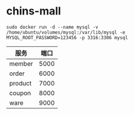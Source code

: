 # chins-mall

```
sudo docker run -d --name mysql -v /home/ubuntu/volumes/mysql:/var/lib/mysql -e MYSQL_ROOT_PASSWORD=123456 -p 3316:3306 mysql
```
| 服务    | 端口 |
| ------- | ---- |
| member  | 5000 |
| order   | 6000 |
| product | 7000 |
| coupon  | 8000 |
| ware    | 9000 |

